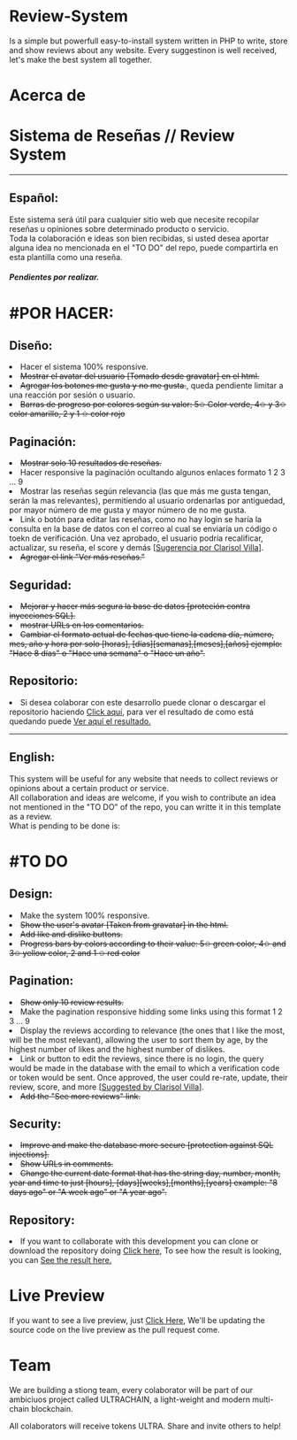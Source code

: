 # Review-System

Is a simple but powerfull easy-to-install system written in PHP to write, store and show reviews about any website.
Every suggestinon is well received, let's make the best system all together.


# Acerca de

<div class="container">
     <h1>Sistema de Reseñas // Review System</h1><hr>
  <p><h2><strong>Español:</strong></h2>
     Este sistema será útil para cualquier sitio web que necesite recopilar reseñas u opiniones sobre determinado producto o servicio.<br>
     Toda la colaboración e ideas son bien recibidas, si usted desea aportar alguna idea no mencionada en el "TO DO" del repo, puede compartirla en esta       plantilla como una reseña.<br><h5>Pendientes por realizar.</h5>
  
  <h1>#POR HACER:</h1>
     <h2><strong>Diseño:</strong></h2>
     <li>Hacer el sistema 100% responsive.</li>
     <li><del>Mostrar el avatar del usuario [Tomado desde gravatar] en el html.</del></li>
     <li><del>Agregar los botones me gusta y no me gusta.</del>, queda pendiente limitar a una reacción por sesión o usuario.</li>
     <li><del>Barras de progreso por colores según su valor: 5✩ Color verde, 4✩ y 3✩ color amarillo, 2 y 1 ✩ color rojo</li></del>
     <h2><strong>Paginación:</strong></h2>
     <li><del>Mostrar solo 10 resultados de reseñas.</li></del>
     <li>Hacer responsive la paginación ocultando algunos enlaces formato 1 2 3 ... 9</li>
     <li>Mostrar las reseñas según relevancia (las que más me gusta tengan, serán la mas relevantes), permitiendo al usuario ordenarlas por antiguedad, por mayor número de me gusta y mayor número de no me gusta.</li>
     <li>Link o botón para editar las reseñas, como no hay login se haría la consulta en la base de datos con el correo al cual se enviaría un código o toekn de verificación. Una vez aprobado, el usuario podría recalificar, actualizar, su reseña, el score y demás [<u>Sugerencia por Clarisol Villa</u>].</li>
     <li><del>Agregar el link "Ver más reseñas." </del></li>
     <h2><strong>Seguridad:</strong></h2>
     <li><del>Mejorar y hacer más segura la base de datos [proteción contra inyecciones SQL].</del></li>
     <li><del>mostrar URLs en los comentarios.</del></li>
     <li><del>Cambiar el formato actual de fechas que tiene la cadena día, número, mes, año y hora por solo [horas], [días][semanas],[meses],[años] ejemplo: "Hace 8 días" o "Hace una semana" o "Hace un año".</del></li>
     <h2><strong>Repositorio:</strong></h2><li> Si desea colaborar con este desarrollo puede clonar o descargar el repositorio haciendo <a href="https://github.com/EasycryptosTeam/review-system/tree/main" target="_blank">Click aquí</a>, para ver el resultado de como está quedando puede <a href="https://prueba.easycryptos.org/index.php?page_reviews=1#result" target="_blank">Ver aquí el resultado.</a></li></p>
  </div>
  <hr>
  <div class="container">
     <p> <h2><strong>English:</strong></h2>
 
   This system will be useful for any website that needs to collect reviews or opinions about a certain product or service.<br>
     All collaboration and ideas are welcome, if you wish to contribute an idea not mentioned in the "TO DO" of the repo, you can writte it in this template as a review.<br> What is pending to be done is:
  <h1>#TO DO</h1>
     <h2><strong>Design:</strong></h2>
     <li>Make the system 100% responsive.</li>
     <li><del>Show the user's avatar [Taken from gravatar] in the html.</del></li>
     <li><del>Add like and dislike buttons.</li></del>
     <li><del>Progress bars by colors according to their value: 5✩ green color, 4✩ and 3✩ yellow color, 2 and 1 ✩ red color</li></del>
     <h2><strong>Pagination:</strong></h2>
     <li><del>Show only 10 review results.</li></del>
     <li>Make the pagination responsive hidding some links using this format 1 2 3 ... 9</li>
     <li>Display the reviews according to relevance (the ones that I like the most, will be the most relevant), allowing the user to sort them by age, by the highest number of likes and the highest number of dislikes.</li>
     <li>Link or button to edit the reviews, since there is no login, the query would be made in the database with the email to which a verification code or token would be sent. Once approved, the user could re-rate, update, their review, score, and more [<u>Suggested by Clarisol Villa</u>].</li>
     <li><del>Add the "See more reviews" link.</del></li>
     <h2><strong>Security:</strong></h2>
     <li><del>Improve and make the database more secure [protection against SQL injections].</li></del>
     <li><del>Show URLs in comments.</del></li>
     <li><del>Change the current date format that has the string day, number, month, year and time to just [hours], [days][weeks],[months],[years] example: "8 days ago" or "A week ago" or "A year ago".</del></li>
     </div>
     <h2>Repository:</h2><li>If you want to collaborate with this development you can clone or download the repository doing <a href="https://github.com/EasycryptosTeam/review-system/tree/main" target="_blank">Click here</a>, To see how the result is looking, you can <a href="https://prueba.easycryptos.org/index.php?page_reviews=1#result" target="_blank">See the result here.</a></li></p>
     


# Live Preview

If you want to see a live preview, just <a href="https://prueba.easycryptos.org" target="_blank">Click Here</a>, We'll be updating the source code on the live preview as the pull request come.


# Team
We are building a stiong team, every colaborator will be part of our ambiciuos project called ULTRACHAIN, a light-weight and modern multi-chain blockchain.

All colaborators will receive tokens ULTRA. Share and invite others to help!
